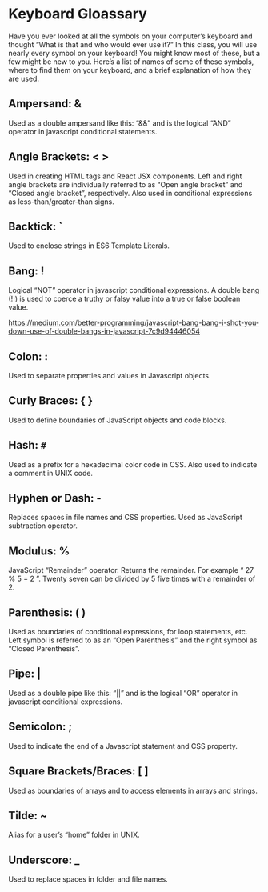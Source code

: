 # Keyboard Gloassary

Have you ever looked at all the symbols on your computer’s keyboard and thought “What is that and who would ever use it?”  In this class, you will use nearly every symbol on your keyboard!  You might know most of these, but a few might be new to you.  Here’s a list of names of some of these symbols, where to find them on your keyboard, and a brief explanation of how they are used.

## Ampersand: &   
Used as a double ampersand like this: “&&” and is the logical “AND” operator in javascript conditional statements.

## Angle Brackets: < >  
Used in creating HTML tags and React JSX components.  Left and right angle brackets are individually referred to as “Open angle bracket” and “Closed angle bracket”, respectively.  Also used in conditional expressions as less-than/greater-than signs.

## Backtick: `
Used to enclose strings in ES6 Template Literals.

## Bang: !
Logical “NOT” operator in javascript conditional expressions.  A double bang (!!) is used to coerce a truthy or falsy value into a true or false boolean value.

https://medium.com/better-programming/javascript-bang-bang-i-shot-you-down-use-of-double-bangs-in-javascript-7c9d94446054

## Colon: :
Used to separate properties and values in Javascript objects.

## Curly Braces: { }
Used to define boundaries of JavaScript objects and code blocks.

## Hash: `#`
Used as a prefix for a hexadecimal color code in CSS.  Also used to indicate a comment in UNIX code.

## Hyphen or Dash: -
Replaces spaces in file names and CSS properties.  Used as JavaScript subtraction operator.

## Modulus: %
JavaScript “Remainder” operator.  Returns the remainder. For example “ 27 % 5 = 2 ”.  Twenty seven can be divided by 5 five times with a remainder of 2.

## Parenthesis: ( ) 
Used as boundaries of conditional expressions, for loop statements, etc.  Left symbol is referred to as an “Open Parenthesis” and the right symbol as “Closed Parenthesis”. 

## Pipe: |
Used as a double pipe like this: “||” and is the logical “OR” operator in javascript conditional expressions.

## Semicolon: ;
Used to indicate the end of a Javascript statement and CSS property.

## Square Brackets/Braces: [ ] 
Used as boundaries of arrays and to access elements in arrays and strings.

## Tilde: ~
Alias for a user’s “home” folder in UNIX.

## Underscore: _
Used to replace spaces in folder and file names.
